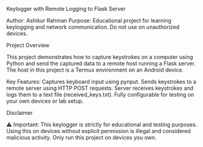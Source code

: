 Keylogger with Remote Logging to Flask Server

Author: Ashikur Rahman
Purpose: Educational project for learning keylogging and network communication. Do not use on unauthorized devices.

Project Overview

This project demonstrates how to capture keystrokes on a computer using Python and send the captured data to a remote host running a Flask server. The host in this project is a Termux environment on an Android device.


Key Features:
Captures keyboard input using pynput.
Sends keystrokes to a remote server using HTTP POST requests.
Server receives keystrokes and logs them to a text file (received_keys.txt).
Fully configurable for testing on your own devices or lab setup.

Disclaimer

⚠️ Important: This keylogger is strictly for educational and testing purposes. Using this on devices without explicit permission is illegal and considered malicious activity. Only run this project on devices you own.
